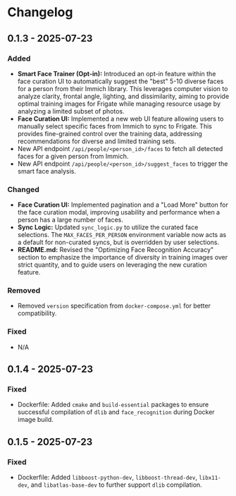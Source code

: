 # Changelog

## 0.1.3 - 2025-07-23

### Added
- **Smart Face Trainer (Opt-in):** Introduced an opt-in feature within the face curation UI to automatically suggest the "best" 5-10 diverse faces for a person from their Immich library. This leverages computer vision to analyze clarity, frontal angle, lighting, and dissimilarity, aiming to provide optimal training images for Frigate while managing resource usage by analyzing a limited subset of photos.
- **Face Curation UI:** Implemented a new web UI feature allowing users to manually select specific faces from Immich to sync to Frigate. This provides fine-grained control over the training data, addressing recommendations for diverse and limited training sets.
- New API endpoint `/api/people/<person_id>/faces` to fetch all detected faces for a given person from Immich.
- New API endpoint `/api/people/<person_id>/suggest_faces` to trigger the smart face analysis.

### Changed
- **Face Curation UI:** Implemented pagination and a "Load More" button for the face curation modal, improving usability and performance when a person has a large number of faces.
- **Sync Logic:** Updated `sync_logic.py` to utilize the curated face selections. The `MAX_FACES_PER_PERSON` environment variable now acts as a default for non-curated syncs, but is overridden by user selections.
- **README.md:** Revised the "Optimizing Face Recognition Accuracy" section to emphasize the importance of diversity in training images over strict quantity, and to guide users on leveraging the new curation feature.

### Removed
- Removed `version` specification from `docker-compose.yml` for better compatibility.

### Fixed
- N/A

## 0.1.4 - 2025-07-23

### Fixed
- Dockerfile: Added `cmake` and `build-essential` packages to ensure successful compilation of `dlib` and `face_recognition` during Docker image build.

## 0.1.5 - 2025-07-23

### Fixed
- Dockerfile: Added `libboost-python-dev`, `libboost-thread-dev`, `libx11-dev`, and `libatlas-base-dev` to further support `dlib` compilation.
